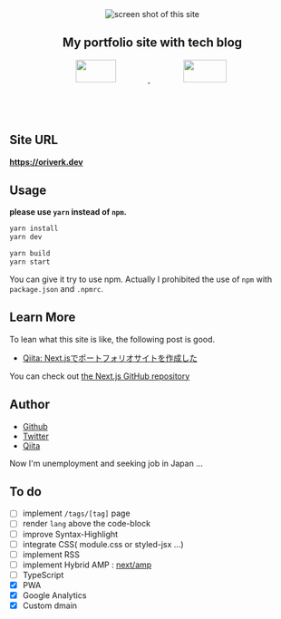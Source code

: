 <div align='center'>
  <img src='https://user-images.githubusercontent.com/44029144/82922646-d08c3280-9fb4-11ea-8cc0-3d4c5b03c723.gif' alt='screen shot of this site'>
</div>

<h2 align="center">My portfolio site with tech blog</h2>

<p align="center">
  <a href="https://ja.reactjs.org/">
    <img src="https://user-images.githubusercontent.com/44029144/83879483-a4bd3980-a778-11ea-94eb-8c04c8fb406e.jpg"
          style="margin-right: .5%; max-width: 178px; max-height: 100px; width: 40%;" />
  <a href="https://nextjs.org/">
    <img src="https://user-images.githubusercontent.com/44029144/83879519-b69edc80-a778-11ea-9094-8081f547f15d.jpg"
          style="margin-left: .5%; max-width: 190px; max-height: 100px; width: 40%;" />
  </a>
</p>

## Site URL
**https://oriverk.dev**

## Usage
**please use `yarn` instead of `npm`.**

```bash
yarn install
yarn dev

yarn build
yarn start
```

You can give it try to use npm. Actually I prohibited the use of `npm` with `package.json` and `.npmrc`.

## Learn More
To lean what this site is like, the following post is good.

- [Qiita: Next.jsでポートフォリオサイトを作成した](https://oriverk.dev/posts/20200526-next-portfolio) 

You can check out [the Next.js GitHub repository](https://github.com/oriverk/next-portfolio)

## Author
- [Github](https://github.com/oriverk)
- [Twitter](https://twitter.com/not_you_die)
- [Qiita](https://qiita.com/OriverK)

Now I'm unemployment and seeking job in Japan ...

## To do
- [ ] implement `/tags/[tag]` page
- [ ] render `lang` above the code-block
- [ ] improve Syntax-Highlight
- [ ] integrate CSS( module.css or styled-jsx ...)
- [ ] implement RSS
- [ ] implement Hybrid AMP : [next/amp](https://nextjs.org/docs/api-reference/next/amp)
- [ ] TypeScript
- [x] PWA
- [x] Google Analytics
- [x] Custom dmain
